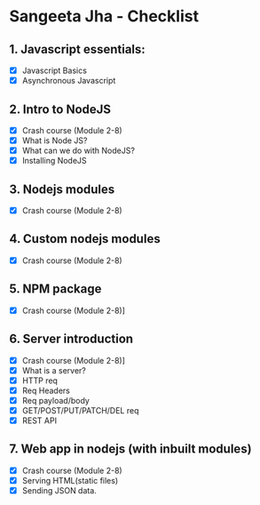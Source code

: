 # Sangeeta Jha - Checklist

## 1. Javascript essentials:

- [x] Javascript Basics
- [x] Asynchronous Javascript

## 2. Intro to NodeJS
- [x] Crash course (Module 2-8)
- [x] What is Node JS?
- [x] What can we do with NodeJS?
- [x] Installing NodeJS

## 3. Nodejs modules 
- [x] Crash course (Module 2-8)

## 4. Custom nodejs modules
- [x] Crash course (Module 2-8)

## 5. NPM package
- [x] Crash course (Module 2-8)]

## 6. Server introduction
- [x] Crash course (Module 2-8)]
- [x] What is a server?
- [x] HTTP req
- [x] Req Headers
- [x] Req payload/body
- [x] GET/POST/PUT/PATCH/DEL  req
- [x] REST API  

## 7. Web app in nodejs (with inbuilt modules)
- [x] Crash course (Module 2-8)
- [x] Serving HTML(static files)
- [x] Sending JSON data.  
